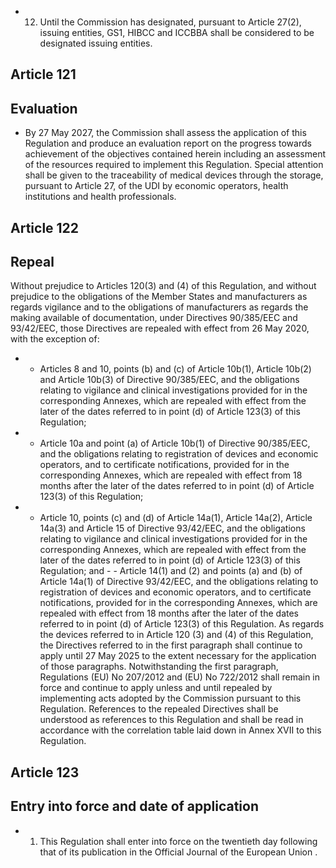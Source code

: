 - 12. Until  the  Commission  has  designated,  pursuant  to  Article  27(2),  issuing  entities,  GS1,  HIBCC  and  ICCBBA  shall be considered to be designated issuing entities.
## Article 121
## Evaluation
- By  27  May  2027,  the  Commission  shall  assess  the  application  of  this  Regulation  and  produce  an  evaluation  report  on the  progress  towards  achievement  of  the  objectives  contained  herein  including  an  assessment  of  the  resources  required to  implement  this  Regulation.  Special  attention  shall  be  given  to  the  traceability  of  medical  devices  through  the  storage, pursuant to Article 27, of the UDI by economic operators, health institutions and health professionals.
## Article 122
## Repeal
Without  prejudice  to  Articles  120(3)  and  (4)  of  this  Regulation,  and  without  prejudice  to  the  obligations  of  the Member  States  and  manufacturers  as  regards  vigilance  and  to  the  obligations  of  manufacturers  as  regards  the  making available  of  documentation,  under  Directives  90/385/EEC  and  93/42/EEC,  those  Directives  are  repealed  with  effect  from 26 May 2020, with the exception of:
- -  Articles  8  and  10,  points  (b)  and  (c)  of  Article  10b(1),  Article  10b(2)  and  Article  10b(3)  of  Directive  90/385/EEC, and the obligations relating to vigilance and clinical investigations provided for  in the corresponding Annexes, which are repealed with effect from the later of the dates referred to in point (d) of Article 123(3) of this Regulation;
- -  Article  10a  and  point  (a)  of  Article  10b(1)  of  Directive  90/385/EEC,  and  the  obligations  relating  to  registration  of devices  and  economic  operators,  and  to  certificate  notifications,  provided  for  in  the  corresponding  Annexes,  which are  repealed  with  effect  from  18  months  after  the  later  of  the  dates  referred  to  in  point  (d)  of  Article  123(3)  of  this Regulation;
- -  Article  10,  points  (c)  and  (d)  of  Article  14a(1),  Article  14a(2),  Article  14a(3)  and  Article  15  of  Directive  93/42/EEC, and the obligations relating to vigilance and clinical investigations provided for  in the corresponding Annexes, which are repealed with effect from the later of the dates referred to in point (d) of Article 123(3) of this Regulation; and - -  Article  14(1)  and  (2)  and  points  (a)  and  (b)  of  Article  14a(1)  of  Directive  93/42/EEC,  and  the  obligations  relating  to registration  of  devices  and  economic  operators,  and  to  certificate  notifications,  provided  for  in  the  corresponding Annexes,  which  are  repealed  with  effect  from  18  months  after  the  later  of  the  dates  referred  to  in  point  (d)  of Article 123(3) of this Regulation.
As  regards  the  devices  referred  to  in  Article  120  (3)  and  (4)  of  this  Regulation,  the  Directives  referred  to  in  the first  paragraph  shall  continue  to  apply  until  27  May  2025  to  the  extent  necessary  for  the  application  of  those paragraphs.
Notwithstanding  the  first  paragraph,  Regulations  (EU)  No  207/2012  and  (EU)  No  722/2012  shall  remain  in  force  and continue  to  apply  unless  and  until  repealed  by  implementing  acts  adopted  by  the  Commission  pursuant  to  this Regulation.
References to the repealed Directives shall be understood as references to this Regulation and shall be read in accordance with the correlation table laid down in Annex XVII to this Regulation.
## Article 123
## Entry into force and date of application
- 1. This Regulation shall enter  into force on the twentieth day following that of its publication in the Official  Journal  of the European Union .
